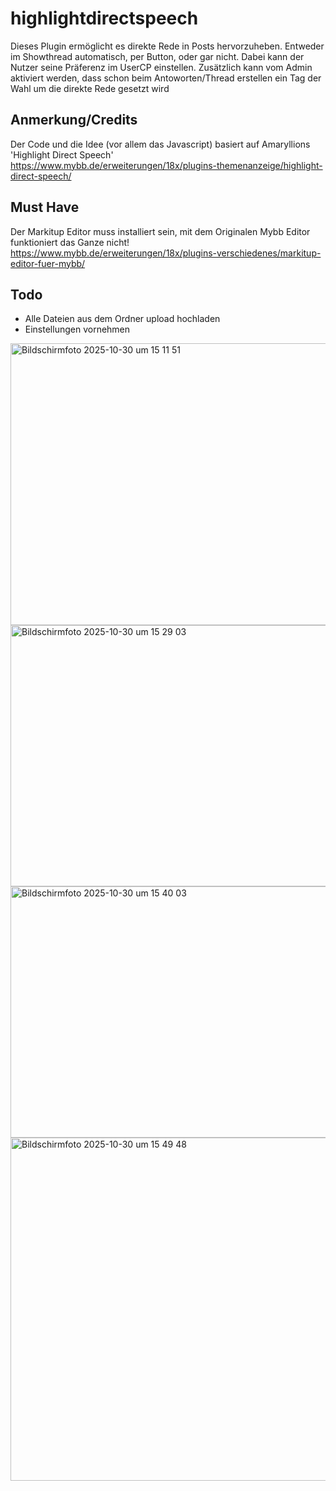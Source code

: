 # highlightdirectspeech
Dieses Plugin ermöglicht es direkte Rede in Posts hervorzuheben. Entweder im Showthread automatisch, per Button, oder gar nicht. Dabei kann der Nutzer seine Präferenz im UserCP einstellen. Zusätzlich kann vom Admin aktiviert werden, dass schon beim Antoworten/Thread erstellen ein Tag der Wahl um die direkte Rede gesetzt wird  

## Anmerkung/Credits
Der Code und die Idee (vor allem das Javascript) basiert auf Amaryllions 'Highlight Direct Speech'  
https://www.mybb.de/erweiterungen/18x/plugins-themenanzeige/highlight-direct-speech/  

## Must Have
Der Markitup Editor muss installiert sein, mit dem Originalen Mybb Editor funktioniert das Ganze nicht!  
https://www.mybb.de/erweiterungen/18x/plugins-verschiedenes/markitup-editor-fuer-mybb/

## Todo
- Alle Dateien aus dem Ordner upload hochladen
- Einstellungen vornehmen

<img width="1245" height="451" alt="Bildschirmfoto 2025-10-30 um 15 11 51" src="https://github.com/user-attachments/assets/edb4798d-edf5-4c2f-a0b1-9a604de11994" />

<img width="540" height="418" alt="Bildschirmfoto 2025-10-30 um 15 29 03" src="https://github.com/user-attachments/assets/08acc9b5-a5b9-43b8-8f38-ae86e6260cb0" />

<img width="1254" height="402" alt="Bildschirmfoto 2025-10-30 um 15 40 03" src="https://github.com/user-attachments/assets/d59dd717-2c57-4456-92ee-42895d227c4e" />

<img width="1345" height="549" alt="Bildschirmfoto 2025-10-30 um 15 49 48" src="https://github.com/user-attachments/assets/64a04e89-a616-4b79-9280-81fe2fd519c4" />
